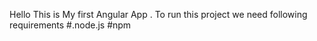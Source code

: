 Hello 
This is My first Angular App .
To run this project we need following requirements
#.node.js
#npm
